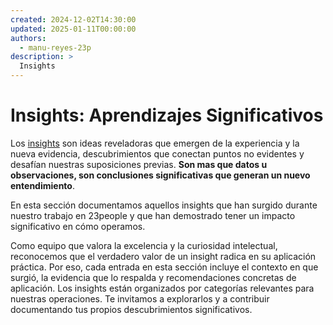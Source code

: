 ```yaml
---
created: 2024-12-02T14:30:00
updated: 2025-01-11T00:00:00
authors:
  - manu-reyes-23p
description: >
  Insights 
---
```


# Insights: Aprendizajes Significativos

Los [insights](https://dictionary.cambridge.org/dictionary/english/insight) son ideas reveladoras que emergen de la experiencia y la nueva evidencia, descubrimientos que conectan puntos no evidentes y desafían nuestras suposiciones previas. **Son mas que datos u observaciones, son conclusiones significativas que generan un nuevo entendimiento**.

En esta sección documentamos aquellos insights que han surgido durante nuestro trabajo en 23people y que han demostrado tener un impacto significativo en cómo operamos.

Como equipo que valora la excelencia y la curiosidad intelectual, reconocemos que el verdadero valor de un insight radica en su aplicación práctica. Por eso, cada entrada en esta sección incluye el contexto en que surgió, la evidencia que lo respalda y recomendaciones concretas de aplicación.
Los insights están organizados por categorías relevantes para nuestras operaciones. Te invitamos a explorarlos y a contribuir documentando tus propios descubrimientos significativos.
